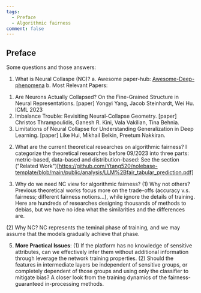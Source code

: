 ```yaml
---
tags:
  - Preface
  - Algorithmic fairness
comment: false
---
```


## Preface
Some questions and those answers:

1. What is Neural Collaspe (NC)?
a. Awesome paper-hub: [Awesome-Deep-phenomena](https://github.com/MinghuiChen43/awesome-deep-phenomena)
b. Most Relevant Papers:
1) Are Neurons Actually Collapsed? On the Fine-Grained Structure in Neural Representations. [paper] Yongyi Yang, Jacob Steinhardt, Wei Hu. ICML 2023
2) Imbalance Trouble: Revisiting Neural-Collapse Geometry. [paper] Christos Thrampoulidis, Ganesh R. Kini, Vala Vakilian, Tina Behnia.
3) Limitations of Neural Collapse for Understanding Generalization in Deep Learning. [paper] Like Hui, Mikhail Belkin, Preetum Nakkiran.

2. What are the current theoretical researches on algorithmic fairness?
I categorize the theoretical researches before 09/2023 into three parts: metric-based, data-based and distribution-based:
See the section ("Related Work")[https://github.com/Ytang520/nolebase-template/blob/main/public/analysis/LLM%2Bfair_tabular_prediction.pdf]

4. Why do we need NC view for algorithmic fairness?
(1) Why not others? 
Previous theoretical works focus more on the trade-offs (accuracy v.s. fairness; different fairness notions...), while ignore the details of training. Here are hundreds of researches designing thousands of methods to debias, but we have no idea what the similarities and the differences are.

(2) Why NC?
NC represents the teminal phase of training, and we may assume that the models gradually achieve that phase. 

5. **More Practical Issues**:
(1) If the platform has no knowledge of sensitive attributes, can we effectively infer them without additional information through leverage the network training properties.
(2) Should the features in intermediate layers be independent of sensitive groups, or completely dependent of those groups and using only the classifier to mitigate bias? A closer look from the training dynamics of the fairness-guaranteed in-processing methods.